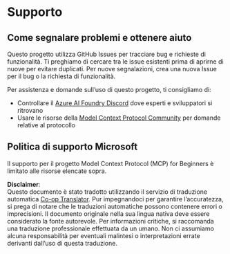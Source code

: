 <!--
CO_OP_TRANSLATOR_METADATA:
{
  "original_hash": "b3cffaf217113101e21eba532be806ea",
  "translation_date": "2025-07-13T15:22:00+00:00",
  "source_file": "SUPPORT.md",
  "language_code": "it"
}
-->
# Supporto

## Come segnalare problemi e ottenere aiuto  

Questo progetto utilizza GitHub Issues per tracciare bug e richieste di funzionalità. Ti preghiamo di cercare tra le issue esistenti prima di aprirne di nuove per evitare duplicati. Per nuove segnalazioni, crea una nuova Issue per il bug o la richiesta di funzionalità.

Per assistenza e domande sull’uso di questo progetto, ti consigliamo di:
- Controllare il [Azure AI Foundry Discord](https://discord.com/invite/ByRwuEEgH4) dove esperti e sviluppatori si ritrovano
- Usare le risorse della [Model Context Protocol Community](https://modelcontextprotocol.io/community/) per domande relative al protocollo

## Politica di supporto Microsoft  

Il supporto per il progetto Model Context Protocol (MCP) for Beginners è limitato alle risorse elencate sopra.

**Disclaimer**:  
Questo documento è stato tradotto utilizzando il servizio di traduzione automatica [Co-op Translator](https://github.com/Azure/co-op-translator). Pur impegnandoci per garantire l’accuratezza, si prega di notare che le traduzioni automatiche possono contenere errori o imprecisioni. Il documento originale nella sua lingua nativa deve essere considerato la fonte autorevole. Per informazioni critiche, si raccomanda una traduzione professionale effettuata da un umano. Non ci assumiamo alcuna responsabilità per eventuali malintesi o interpretazioni errate derivanti dall’uso di questa traduzione.